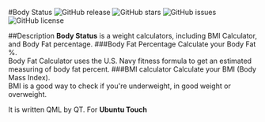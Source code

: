 #Body Status
![GitHub release](https://img.shields.io/github/tag/avi-software/bmicalc.svg?style=flat-square)
![GitHub stars](https://img.shields.io/github/stars/avi-software/bmicalc.svg?style=flat-square)
![GitHub issues](https://img.shields.io/github/issues/avi-software/bmicalc.svg?style=flat-square)
![GitHub license](https://img.shields.io/github/license/avi-software/bmicalc.svg?style=flat-square)


##Description
**Body Status** is a weight calculators, including BMI Calculator, and Body Fat percentage.
###Body Fat Percentage
Calculate your Body Fat %.  
Body Fat Calculator uses the U.S. Navy fitness formula to get an estimated measuring of body fat percent.
###BMI calculator
Calculate your BMI (Body Mass Index).  
BMI is a good way to check if you're underweight, in good weight or overweight.

It is written QML by QT. For **Ubuntu Touch**


